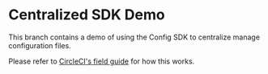# Centralized SDK Demo

This branch contains a demo of using the Config SDK to centralize manage configuration files.

Please refer to [CircleCI's field guide](https://fieldguide.circleci-labs.com/advanced_concepts/centralized_config_management/) for how this works.
